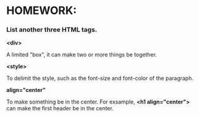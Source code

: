 # HOMEWORK:

### List another three HTML tags.

**&lt;div>**

A limited "box", it can make two or more things be together.

**&lt;style>**

To delimit the style, such as the font-size and font-color of the paragraph.

**align="center"**

To make something be in the center.
For exsample, **&lt;h1 align="center">** can make the first header be in the center.
